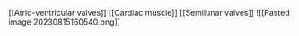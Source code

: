 [[Atrio-ventricular valves]]
[[Cardiac muscle]]
[[Semilunar valves]]
![[Pasted image 20230815160540.png]]